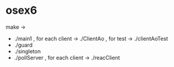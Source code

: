 # osex6

make ->
- ./main1 , for each client -> ./ClientAo , for test -> ./clientAoTest
- ./guard 
- ./singleton
- ./pollServer , for each client -> ./reacClient
